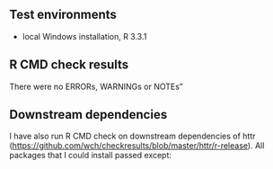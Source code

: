 ## Test environments
* local Windows installation, R 3.3.1

## R CMD check results
There were no ERRORs, WARNINGs or NOTEs”

## Downstream dependencies
I have also run R CMD check on downstream dependencies of httr 
(https://github.com/wch/checkresults/blob/master/httr/r-release). 
All packages that I could install passed except: